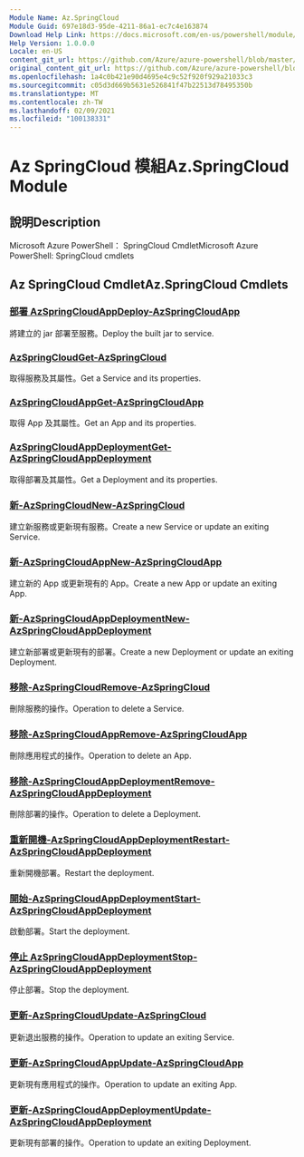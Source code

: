 ```yaml
---
Module Name: Az.SpringCloud
Module Guid: 697e18d3-95de-4211-86a1-ec7c4e163874
Download Help Link: https://docs.microsoft.com/en-us/powershell/module/az.springcloud
Help Version: 1.0.0.0
Locale: en-US
content_git_url: https://github.com/Azure/azure-powershell/blob/master/src/SpringCloud/help/Az.SpringCloud.md
original_content_git_url: https://github.com/Azure/azure-powershell/blob/master/src/SpringCloud/help/Az.SpringCloud.md
ms.openlocfilehash: 1a4c0b421e90d4695e4c9c52f920f929a21033c3
ms.sourcegitcommit: c05d3d669b5631e526841f47b22513d78495350b
ms.translationtype: MT
ms.contentlocale: zh-TW
ms.lasthandoff: 02/09/2021
ms.locfileid: "100138331"
---
```

# <span data-ttu-id="d64e8-101">Az SpringCloud 模組</span><span class="sxs-lookup"><span data-stu-id="d64e8-101">Az.SpringCloud Module</span></span>
## <span data-ttu-id="d64e8-102">說明</span><span class="sxs-lookup"><span data-stu-id="d64e8-102">Description</span></span>
<span data-ttu-id="d64e8-103">Microsoft Azure PowerShell： SpringCloud Cmdlet</span><span class="sxs-lookup"><span data-stu-id="d64e8-103">Microsoft Azure PowerShell: SpringCloud cmdlets</span></span>

## <span data-ttu-id="d64e8-104">Az SpringCloud Cmdlet</span><span class="sxs-lookup"><span data-stu-id="d64e8-104">Az.SpringCloud Cmdlets</span></span>
### [<span data-ttu-id="d64e8-105">部署 AzSpringCloudApp</span><span class="sxs-lookup"><span data-stu-id="d64e8-105">Deploy-AzSpringCloudApp</span></span>](Deploy-AzSpringCloudApp.md)
<span data-ttu-id="d64e8-106">將建立的 jar 部署至服務。</span><span class="sxs-lookup"><span data-stu-id="d64e8-106">Deploy the built jar to service.</span></span>

### [<span data-ttu-id="d64e8-107">AzSpringCloud</span><span class="sxs-lookup"><span data-stu-id="d64e8-107">Get-AzSpringCloud</span></span>](Get-AzSpringCloud.md)
<span data-ttu-id="d64e8-108">取得服務及其屬性。</span><span class="sxs-lookup"><span data-stu-id="d64e8-108">Get a Service and its properties.</span></span>

### [<span data-ttu-id="d64e8-109">AzSpringCloudApp</span><span class="sxs-lookup"><span data-stu-id="d64e8-109">Get-AzSpringCloudApp</span></span>](Get-AzSpringCloudApp.md)
<span data-ttu-id="d64e8-110">取得 App 及其屬性。</span><span class="sxs-lookup"><span data-stu-id="d64e8-110">Get an App and its properties.</span></span>

### [<span data-ttu-id="d64e8-111">AzSpringCloudAppDeployment</span><span class="sxs-lookup"><span data-stu-id="d64e8-111">Get-AzSpringCloudAppDeployment</span></span>](Get-AzSpringCloudAppDeployment.md)
<span data-ttu-id="d64e8-112">取得部署及其屬性。</span><span class="sxs-lookup"><span data-stu-id="d64e8-112">Get a Deployment and its properties.</span></span>

### [<span data-ttu-id="d64e8-113">新-AzSpringCloud</span><span class="sxs-lookup"><span data-stu-id="d64e8-113">New-AzSpringCloud</span></span>](New-AzSpringCloud.md)
<span data-ttu-id="d64e8-114">建立新服務或更新現有服務。</span><span class="sxs-lookup"><span data-stu-id="d64e8-114">Create a new Service or update an exiting Service.</span></span>

### [<span data-ttu-id="d64e8-115">新-AzSpringCloudApp</span><span class="sxs-lookup"><span data-stu-id="d64e8-115">New-AzSpringCloudApp</span></span>](New-AzSpringCloudApp.md)
<span data-ttu-id="d64e8-116">建立新的 App 或更新現有的 App。</span><span class="sxs-lookup"><span data-stu-id="d64e8-116">Create a new App or update an exiting App.</span></span>

### [<span data-ttu-id="d64e8-117">新-AzSpringCloudAppDeployment</span><span class="sxs-lookup"><span data-stu-id="d64e8-117">New-AzSpringCloudAppDeployment</span></span>](New-AzSpringCloudAppDeployment.md)
<span data-ttu-id="d64e8-118">建立新部署或更新現有的部署。</span><span class="sxs-lookup"><span data-stu-id="d64e8-118">Create a new Deployment or update an exiting Deployment.</span></span>

### [<span data-ttu-id="d64e8-119">移除-AzSpringCloud</span><span class="sxs-lookup"><span data-stu-id="d64e8-119">Remove-AzSpringCloud</span></span>](Remove-AzSpringCloud.md)
<span data-ttu-id="d64e8-120">刪除服務的操作。</span><span class="sxs-lookup"><span data-stu-id="d64e8-120">Operation to delete a Service.</span></span>

### [<span data-ttu-id="d64e8-121">移除-AzSpringCloudApp</span><span class="sxs-lookup"><span data-stu-id="d64e8-121">Remove-AzSpringCloudApp</span></span>](Remove-AzSpringCloudApp.md)
<span data-ttu-id="d64e8-122">刪除應用程式的操作。</span><span class="sxs-lookup"><span data-stu-id="d64e8-122">Operation to delete an App.</span></span>

### [<span data-ttu-id="d64e8-123">移除-AzSpringCloudAppDeployment</span><span class="sxs-lookup"><span data-stu-id="d64e8-123">Remove-AzSpringCloudAppDeployment</span></span>](Remove-AzSpringCloudAppDeployment.md)
<span data-ttu-id="d64e8-124">刪除部署的操作。</span><span class="sxs-lookup"><span data-stu-id="d64e8-124">Operation to delete a Deployment.</span></span>

### [<span data-ttu-id="d64e8-125">重新開機-AzSpringCloudAppDeployment</span><span class="sxs-lookup"><span data-stu-id="d64e8-125">Restart-AzSpringCloudAppDeployment</span></span>](Restart-AzSpringCloudAppDeployment.md)
<span data-ttu-id="d64e8-126">重新開機部署。</span><span class="sxs-lookup"><span data-stu-id="d64e8-126">Restart the deployment.</span></span>

### [<span data-ttu-id="d64e8-127">開始-AzSpringCloudAppDeployment</span><span class="sxs-lookup"><span data-stu-id="d64e8-127">Start-AzSpringCloudAppDeployment</span></span>](Start-AzSpringCloudAppDeployment.md)
<span data-ttu-id="d64e8-128">啟動部署。</span><span class="sxs-lookup"><span data-stu-id="d64e8-128">Start the deployment.</span></span>

### [<span data-ttu-id="d64e8-129">停止 AzSpringCloudAppDeployment</span><span class="sxs-lookup"><span data-stu-id="d64e8-129">Stop-AzSpringCloudAppDeployment</span></span>](Stop-AzSpringCloudAppDeployment.md)
<span data-ttu-id="d64e8-130">停止部署。</span><span class="sxs-lookup"><span data-stu-id="d64e8-130">Stop the deployment.</span></span>

### [<span data-ttu-id="d64e8-131">更新-AzSpringCloud</span><span class="sxs-lookup"><span data-stu-id="d64e8-131">Update-AzSpringCloud</span></span>](Update-AzSpringCloud.md)
<span data-ttu-id="d64e8-132">更新退出服務的操作。</span><span class="sxs-lookup"><span data-stu-id="d64e8-132">Operation to update an exiting Service.</span></span>

### [<span data-ttu-id="d64e8-133">更新-AzSpringCloudApp</span><span class="sxs-lookup"><span data-stu-id="d64e8-133">Update-AzSpringCloudApp</span></span>](Update-AzSpringCloudApp.md)
<span data-ttu-id="d64e8-134">更新現有應用程式的操作。</span><span class="sxs-lookup"><span data-stu-id="d64e8-134">Operation to update an exiting App.</span></span>

### [<span data-ttu-id="d64e8-135">更新-AzSpringCloudAppDeployment</span><span class="sxs-lookup"><span data-stu-id="d64e8-135">Update-AzSpringCloudAppDeployment</span></span>](Update-AzSpringCloudAppDeployment.md)
<span data-ttu-id="d64e8-136">更新現有部署的操作。</span><span class="sxs-lookup"><span data-stu-id="d64e8-136">Operation to update an exiting Deployment.</span></span>

